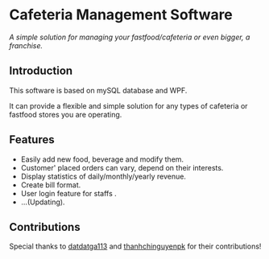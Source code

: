 # Cafeteria Management Software

*A simple solution for managing your fastfood/cafeteria or even bigger, a franchise.*

## Introduction

This software is based on mySQL database and WPF.  

It can provide a flexible and simple solution for any types of cafeteria or fastfood stores you are operating.  

## Features
- Easily add new food, beverage and modify them.  
- Customer' placed orders can vary, depend on their interests. 
- Display statistics of daily/monthly/yearly revenue. 
- Create bill format.
- User login feature for staffs .
- ...(Updating).


## Contributions

Special thanks to [datdatga113](https://github.com/datdatga113) and [thanhchinguyenpk](https://github.com/thanhchinguyenpk) for their contributions!


